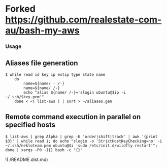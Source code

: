 Forked https://github.com/realestate-com-au/bash-my-aws
=====

### Usage

## Aliases file generation

```ShellSession
$ while read id key ip extip type state name
	do
		name=${name/ - /-}
		name=${name/ /-}
		echo "alias ${name/ /-}='slogin ubuntu@$ip -i ~/.ssh/$key.pem'"
	done < <( list-aws ) | sort > ~/aliases.gen
```

## Remote command execution in parallel on specified hosts

```ShellSession
$ list-aws | grep Alpha | grep -E 'order|shift|track' | awk '{print $3}' | while read i; do echo "slogin -o 'StrictHostKeyChecking=no' -i ~/.ssh/nekloteam.pem ubuntu@$i 'sudo /etc/init.d/wildfly restart'"; done | xargs -P0 -I{} bash -c "{}"
```

!(./README.dist.md)
